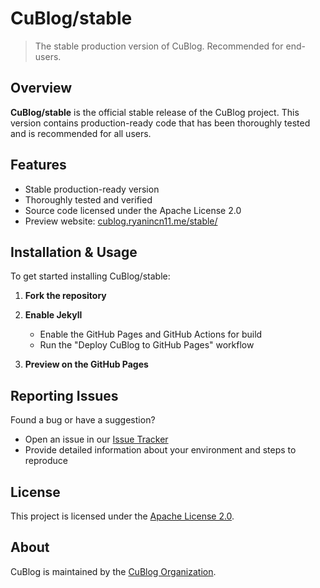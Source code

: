 # CuBlog/stable
> The stable production version of CuBlog. Recommended for end-users.

## Overview

**CuBlog/stable** is the official stable release of the CuBlog project. This version contains production-ready code that has been thoroughly tested and is recommended for all users.

## Features

- Stable production-ready version
- Thoroughly tested and verified
- Source code licensed under the Apache License 2.0
- Preview website: [cublog.ryanincn11.me/stable/](http://cublog.ryanincn11.me/stable/)

## Installation & Usage

To get started installing CuBlog/stable:

1. **Fork the repository**
2. **Enable Jekyll**  
   - Enable the GitHub Pages and GitHub Actions for build
   - Run the "Deploy CuBlog to GitHub Pages" workflow

3. **Preview on the GitHub Pages**  

## Reporting Issues

Found a bug or have a suggestion? 
- Open an issue in our [Issue Tracker](https://github.com/CuBlog/stable/issues)
- Provide detailed information about your environment and steps to reproduce

## License

This project is licensed under the [Apache License 2.0](LICENSE).

## About

CuBlog is maintained by the [CuBlog Organization](https://github.com/CuBlog).